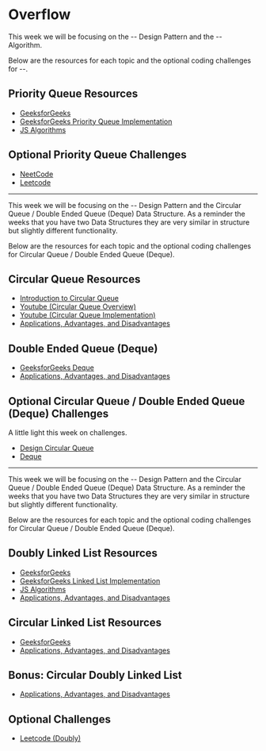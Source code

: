 # Overflow

This week we will be focusing on the -- Design Pattern and the -- Algorithm.

Below are the resources for each topic and the optional coding challenges for --.

## Priority Queue Resources

- [GeeksforGeeks](https://www.geeksforgeeks.org/priority-queue-set-1-introduction/)
- [GeeksforGeeks Priority Queue Implementation](https://www.geeksforgeeks.org/implementation-priority-queue-javascript/)
- [JS Algorithms](https://github.com/trekhleb/javascript-algorithms/tree/master/src/data-structures/priority-queue)

## Optional Priority Queue Challenges

- [NeetCode](https://neetcode.io/practice)
- [Leetcode](https://leetcode.com/tag/heap-priority-queue/)


---
This week we will be focusing on the -- Design Pattern and the Circular Queue / Double Ended Queue (Deque) Data Structure. As a reminder the weeks that you have two Data Structures they are very similar in structure but slightly different functionality.

Below are the resources for each topic and the optional coding challenges for Circular Queue / Double Ended Queue (Deque).

## Circular Queue Resources

- [Introduction to Circular Queue](https://www.geeksforgeeks.org/introduction-to-circular-queue/)
- [Youtube (Circular Queue Overview)](https://www.youtube.com/watch?v=NuBWJ7kIlDg&list=PLC3y8-rFHvwg6nsAOfC5Is18KB2DrVOJy&index=10)
- [Youtube (Circular Queue Implementation)](https://www.youtube.com/watch?v=NuBWJ7kIlDg&list=PLC3y8-rFHvwg6nsAOfC5Is18KB2DrVOJy&index=11)
- [Applications, Advantages, and Disadvantages](https://www.geeksforgeeks.org/applications-advantages-and-disadvantages-of-circular-queue/)

## Double Ended Queue (Deque)

- [GeeksforGeeks Deque](https://www.geeksforgeeks.org/deque-set-1-introduction-applications/)
- [Applications, Advantages, and Disadvantages](https://www.geeksforgeeks.org/applications-advantages-and-disadvantages-of-deque/)

## Optional Circular Queue / Double Ended Queue (Deque) Challenges

A little light this week on challenges.

- [Design Circular Queue](https://leetcode.com/problems/design-circular-queue/)
- [Deque](https://tipseason.com/coding-interview-question-patterns-3-dequeue-problems/)

---

This week we will be focusing on the -- Design Pattern and the Circular Queue / Double Ended Queue (Deque) Data Structure. As a reminder the weeks that you have two Data Structures they are very similar in structure but slightly different functionality.

Below are the resources for each topic and the optional coding challenges for Circular Queue / Double Ended Queue (Deque).

## Doubly Linked List Resources

- [GeeksforGeeks](https://www.geeksforgeeks.org/data-structures/linked-list/doubly-linked-list/)
- [GeeksforGeeks Linked List Implementation](https://www.geeksforgeeks.org/implementation-of-doubly-linked-list-in-javascript/)
- [JS Algorithms](https://github.com/trekhleb/javascript-algorithms/tree/master/src/data-structures/doubly-linked-list)
- [Applications, Advantages, and Disadvantages](https://www.geeksforgeeks.org/applications-advantages-and-disadvantages-of-doubly-linked-list/)

## Circular Linked List Resources

- [GeeksforGeeks](https://www.geeksforgeeks.org/circular-linked-list/)
- [Applications, Advantages, and Disadvantages](https://www.geeksforgeeks.org/applications-advantages-and-disadvantages-of-circular-linked-list/)

## Bonus: Circular Doubly Linked List

- [Applications, Advantages, and Disadvantages](https://www.geeksforgeeks.org/applications-advantages-and-disadvantages-of-doubly-linked-list/)

## Optional Challenges

- [Leetcode (Doubly)](https://leetcode.com/tag/doubly-linked-list/)

